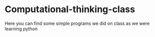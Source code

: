 # Computational-thinking-class
Here you can find some simple programs we did on class as we were learning python

